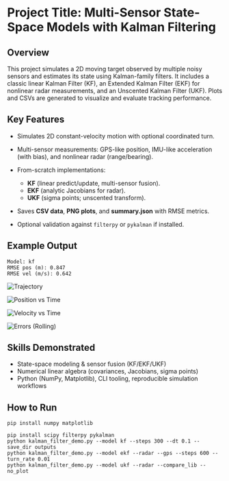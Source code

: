 # Project Title: Multi-Sensor State-Space Models with Kalman Filtering

## Overview

This project simulates a 2D moving target observed by multiple noisy sensors and estimates its state using Kalman-family filters. It includes a classic linear Kalman Filter (KF), an Extended Kalman Filter (EKF) for nonlinear radar measurements, and an Unscented Kalman Filter (UKF). Plots and CSVs are generated to visualize and evaluate tracking performance.

## Key Features

* Simulates 2D constant-velocity motion with optional coordinated turn.
* Multi-sensor measurements: GPS-like position, IMU-like acceleration (with bias), and nonlinear radar (range/bearing).
* From-scratch implementations:

  * **KF** (linear predict/update, multi-sensor fusion).
  * **EKF** (analytic Jacobians for radar).
  * **UKF** (sigma points; unscented transform).
* Saves **CSV data**, **PNG plots**, and **summary.json** with RMSE metrics.
* Optional validation against `filterpy` or `pykalman` if installed.

## Example Output

```
Model: kf
RMSE pos (m): 0.847
RMSE vel (m/s): 0.642
```

![Trajectory](outputs/trajectory.png)

![Position vs Time](outputs/position_time_series.png)

![Velocity vs Time](outputs/velocity_time_series.png)

![Errors (Rolling)](outputs/errors_rmse.png)

## Skills Demonstrated

* State-space modeling & sensor fusion (KF/EKF/UKF)
* Numerical linear algebra (covariances, Jacobians, sigma points)
* Python (NumPy, Matplotlib), CLI tooling, reproducible simulation workflows

## How to Run
```
pip install numpy matplotlib

pip install scipy filterpy pykalman
python kalman_filter_demo.py --model kf --steps 300 --dt 0.1 --save_dir outputs
python kalman_filter_demo.py --model ekf --radar --gps --steps 600 --turn_rate 0.01
python kalman_filter_demo.py --model ukf --radar --compare_lib --no_plot
```
